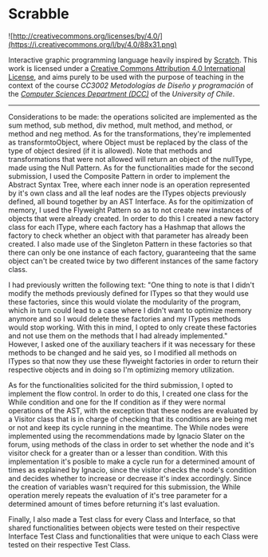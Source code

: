# Scrabble

![http://creativecommons.org/licenses/by/4.0/](https://i.creativecommons.org/l/by/4.0/88x31.png)

Interactive graphic programming language heavily inspired by 
[Scratch](https://scratch.mit.edu).
This work is licensed under a
[Creative Commons Attribution 4.0 International License](http://creativecommons.org/licenses/by/4.0/), 
and aims purely to be used with the purpose of teaching in the context of the course 
_CC3002 Metodologías de Diseño y programación_ of the 
[_Computer Sciences Department (DCC)_](https://www.dcc.uchile.cl) of the 
_University of Chile_.

---


Considerations to be made: the operations solicited are implemented as the sum method, sub method, div method, mult method, and method, or method and neg method. As for the transformations, they're implemented as transformtoObject, where Object must be replaced by the class of the type of object desired (if it is allowed). Note that methods and transformations that were not allowed will return an object of the nullType, made using the Null Pattern.
As for the functionalities made for the second submission, I used the Composite Pattern in order to implement the Abstract Syntax Tree, where each inner node is an operation represented by it's own class and all the leaf nodes are the ITypes objects previously defined, all bound together by an AST Interface. As for the opitimization of memory, I used the Flyweight Pattern so as to not create new instances of objects that were already created. In order to do this I created a new factory class for each IType, where each factory has a Hashmap that allows the factory to check whether an object with that parameter has already been created. I also made use of the Singleton Pattern in these factories so that there can only be one instance of each factory, guaranteeing that the same object can't be created twice by two different instances of the same factory class.


I had previously written the following text: "One thing to note is that I didn't modify the methods previously defined for ITypes so that they would use these factories, since this would violate the modularity of the program, which in turn could lead to a case where I didn't want to optimize memory anymore and so I would delete these factories and my ITypes methods would stop working. With this in mind, I opted to only create these factories and not use them on the methods that I had already implemented."
However, I asked one of the auxiliary teachers if it was necessary for these methods to be changed and he said yes, so I modified all methods on ITypes so that now they use these flyweight factories in order to return their respective objects and in doing so I'm optimizing memory utilization.


As for the functionalities solicited for the third submission, I opted to implement the flow control. In order to do this, I created one class for the While condition and one for the If condition as if they were normal operations of the AST, with the exception that these nodes are evaluated by a Visitor class that is in charge of checking that its conditions are being met or not and keep its cycle running in the meantime. The While nodes were implemented using the recommendations made by Ignacio Slater on the forum, using methods of the class in order to set whether the node and it's visitor check for a greater than or a lesser than condition. With this implementation it's posible to make a cycle run for a determined amount of times as explained by Ignacio, since the visitor checks the node's condition and decides whether to increase or decrease it's index accordingly.
Since the creation of variables wasn't required for this submission, the While operation merely repeats the evaluation of it's tree parameter for a determined amount of times before returning it's last evaluation. 

Finally, I also made a Test class for every Class and Interface, so that shared functionalities between objects were tested on their respective Interface Test Class and functionalities that were unique to each Class were tested on their respective Test Class. 
